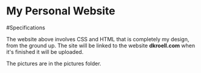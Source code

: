 My Personal Website
===================

#Specifications

The website above involves CSS and HTML that is completely my design, from the ground up. The site will be linked to the website <b>dkroell.com</b> when it's finished it will be uploaded.

The pictures are in the pictures folder. 

